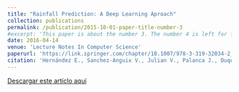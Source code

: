 ```yaml
---
title: "Rainfall Prediction: A Deep Learning Aproach"
collection: publications
permalink: /publication/2015-10-01-paper-title-number-3
#excerpt: 'This paper is about the number 3. The number 4 is left for future work.'
date: 2016-04-14
venue: 'Lecture Notes In Computer Science'
paperurl: 'https://link.springer.com/chapter/10.1007/978-3-319-32034-2_13'
citation: 'Hernández E., Sanchez-Anguix V., Julian V., Palanca J., Duque N. (2016) Rainfall Prediction: A Deep Learning Approach. In: Martínez-Álvarez F., Troncoso A., Quintián H., Corchado E. (eds) Hybrid Artificial Intelligent Systems. HAIS 2016. Lecture Notes in Computer Science, vol 9648. Springer, Cham. https://doi.org/10.1007/978-3-319-32034-2_13'
---
```



[Descargar este artíclo aquí](https://link.springer.com/chapter/10.1007/978-3-319-32034-2_13)

